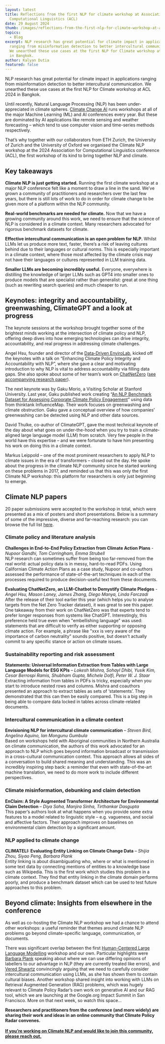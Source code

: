 ```yaml
---
layout: latest
title: Reflections from the first NLP for climate workshop at Association for
  Computational Linguistics (ACL)
date: 29 August 2024
thumb: /images/reflections-from-the-first-nlp-for-climate-workshop-at-association-for-computational-linguistics-acl/1716195663467.jpg
topics:
  - Blog
excerpt: NLP research has great potential for climate impact in applications
  ranging from misinformation detection to better intercultural communication.
  We unearthed these use cases at the first NLP for Climate workshop at ACL 2024
  in Bangkok.
author: Kalyan Dutia
featured: false
---
```

NLP research has great potential for climate impact in applications ranging from misinformation detection to better intercultural communication. We unearthed these use cases at the first NLP for Climate workshop at ACL 2024 in Bangkok.

Until recently, Natural Language Processing (NLP) has been under-appreciated in climate spheres. [Climate Change AI](https://www.notion.so/Papers-from-first-Climate-NLP-workshop-ACL-2024-67b6a2d1f76c4cfab308dc7de6f49e27?pvs=21) runs workshops at all of the major Machine Learning (ML) and AI conferences every year. But these are dominated by AI applications like remote sensing and weather forecasting – which tend to use computer vision and time-series methods respectively.

That’s why together with our collaborators from ETH Zurich, the University of Zurich and the University of Oxford we organised the Climate NLP workshop at the 2024 Association for Computational Linguistics conference (ACL), the first workshop of its kind to bring together NLP and climate.

## Key takeaways

**Climate NLP is just getting started.** Running the first climate workshop at a major NLP conference felt like a moment to draw a line in the sand. We’ve grown a community of practitioners and researchers over the last few years, but there is still lots of work to do in order for climate change to be given more of a platform within the NLP community. 

**Real-world benchmarks are needed for climate.** Now that we have a growing community around this work, we need to ensure that the science of NLP is considered in a climate context. Many researchers advocated for rigorous benchmark datasets for climate.

**Effective intercultural communication is an open problem for NLP.** Whilst LLMs let us produce more text, faster, there’s a risk of leaving cultures behind due to their languages or cultural norms. This is especially important in a climate context, where those most affected by the climate crisis may not have their languages or cultures represented in LLM training data.

**Smaller LLMs are becoming incredibly useful.** Everyone, everywhere is distilling the knowledge of larger LLMs such as GPT4 into smaller ones to produce models that are specialist rather than generalist: great at one thing (such as rewriting search queries) and much cheaper to run.

## Keynotes: integrity and accountability, greenwashing, ClimateGPT and a look at progress

The keynote sessions at the workshop brought together some of the brightest minds working at the intersection of climate policy and NLP, offering deep dives into how emerging technologies can drive integrity, accountability, and real progress in addressing climate challenges.

Angel Hsu, founder and director of the [Data-Driven EnviroLab](https://datadrivenlab.org/), kicked off the keynotes with a talk on “Enhancing Climate Policy Integrity and Accountability with NLP”, where she gave a clear and motivating introduction to why NLP is vital to address accountability via filling data gaps. She also spoke about some of her team’s work on [ChatNetZero](https://chatnetzero.ai/) ([see accompanying research paper](https://openreview.net/forum?id=MmTaM7lmvu)).

The next keynote was by Gaku Morio, a Visiting Scholar at Stanford University. Last year, Gaku published work creating “[An NLP Benchmark Dataset for Assessing Corporate Climate Policy Engagement](https://www.semanticscholar.org/paper/An-NLP-Benchmark-Dataset-for-Assessing-Corporate-Morio-Manning/e041ff145b40f5dc2d5702b498e4a4ebc61adc57)” using data from thinktank InfluenceMap. Their work focuses on greenwashing and climate obstruction. Gaku gave a conceptual overview of how companies’ greenwashing can be detected using NLP and other data sources.

David Thulke, co-author of ClimateGPT, gave the most technical keynote of the day about what goes on under-the-hood when you try to train a climate-aligned large language model (LLM) from scratch. Very few people in the world have this expertise – and we were fortunate to have him presenting his work on doing this in a climate context.

Markus Leippold – one of the most prominent researchers to apply NLP to climate issues in the era of transformers – closed out the day. He spoke about the progress in the climate NLP community since he started working on these problems in 2017, and reminded us that this was only the first Climate NLP workshop: this platform for researchers is only just beginning to emerge.

## Climate NLP papers 

20 paper submissions were accepted to the workshop in total, which were presented as a mix of posters and short presentations. Below is a summary of some of the impressive, diverse and far-reaching research: you can browse the full list [here](https://openreview.net/group?id=aclweb.org/ACL/2024/Workshop/ClimateNLP#tab-accept).

### Climate policy and literature analysis

**Challenges in End-to-End Policy Extraction from Climate Action Plans** - *Nupoor Gandhi, Tom Corringham, Emma Strubell*\
NLP research can sometimes suffer from being too far-removed from the real world: actual policy data is in messy, hard-to-read PDFs. Using Californian Climate Action Plans as a case study, Nupoor and co-authors assessed the performance of state-of-the-art techniques in each of the processes required to produce decision-useful text from these documents.

**Evaluating ChatNetZero, an LLM-Chatbot to Demystify Climate Pledges** - *Angel Hsu, Mason Laney, James Zhang, Diego Manya, Linda Farczadi*\
After the release of their tool earlier this year (which helps you to analyse targets from the Net Zero Tracker dataset), it was great to see this paper. One takeaway from their work on ChatNetZero was that experts tend to prefer longer responses from systems like ChatGPT. Interestingly, this preference held true even when "embellishing language" was used: statements that are difficult to verify as either supporting or opposing climate action. For example, a phrase like "xxx is very aware of the importance of carbon neutrality" sounds positive, but doesn't actually commit to any specific stance or action on climate issues.

### Sustainability reporting and risk assessment

**Statements: Universal Information Extraction from Tables with Large Language Models for ESG KPIs** – *Lokesh Mishra, Sohayl Dhibi, Yusik Kim, Cesar Berrospi Ramis, Shubham Gupta, Michele Dolfi, Peter W. J. Staar*\
Extracting information from tables in PDFs is tricky, especially when you start to introduce nested rows and columns. Mishra and coauthors presented an approach to extract tables as sets of ‘statements’. They demonstrated that this can then be easily compared. This is a big step in being able to compare data locked in tables across climate-related documents.

### Intercultural communication in a climate context

**Envisioning NLP for intercultural climate communication** – *Steven Bird, Angelina Aquino, Ian Mongunu Gumbula*\
Based on workshops held with Aboriginal communities in Northern Australia on climate communication, the authors of this work advocated for an approach to NLP which goes beyond information broadcast or transmission in a cross-cultural communication context. This approach allows all sides of a conversation to build shared meaning and understanding. This was an incredibly inspiring step back: a reminder that even with state-of-the-art machine translation, we need to do more work to include different perspectives.

### Climate misinformation, debunking and claim detection

**EnClaim: A Style Augmented Transformer Architecture for Environmental Claim Detection** – *Diya Saha, Manjira Sinha, Tirthankar Dasgupta*\
This paper’s authors look at what happens when you provide some extra features to a model related to linguistic style – e.g. vagueness, and social and affective factors. Their approach improves on baselines on environmental claim detection by a significant amount.

### NLP applied to climate change

**CLIMATELI: Evaluating Entity Linking on Climate Change Data** – *Shijia Zhou, Siyao Peng, Barbara Plank*\
Entity linking is about disambiguating who, where or what is mentioned in some text data by connecting mentions of entities to a knowledge base such as Wikipedia. This is the first work which studies this problem in a climate context. They find that entity linking in the climate domain performs poorly, and produce a benchmark dataset which can be used to test future approaches to this problem.

## Beyond climate: Insights from elsewhere in the conference 

As well as co-hosting the Climate NLP workshop we had a chance to attend other workshops: a useful reminder that themes around climate NLP problems go beyond climate-specific language, communication, or documents.

There was significant overlap between the first [Human-Centered Large Language Modelling](https://hucllm-workshop.github.io/) workshop and our own. Particular highlights were [Barbara Plank](https://bplank.github.io/) speaking about where we can use differing opinions of labellers to our advantage in NLP (they are currently treated like errors), and [Vered Shwartz](https://www.cs.ubc.ca/~vshwartz/) convincingly arguing that we need to carefully consider intercultural communication using LLMs, as she has shown them to contain cultural biases. Another workshop shared insight into working with LLMs on Retrieval Augmented Generation (RAG) problems, which was hugely relevant to Climate Policy Radar’s own work on generative AI and our RAG tool, which we are launching at the Google.org Impact Summit in San Francisco. More on that next week, so watch this space...

**Researchers and practitioners from the conference (and more widely) are sharing their work and ideas in an online community that Climate Policy Radar convenes.** \
\
**[If you’re working on Climate NLP and would like to join this community, please reach out.](mailto:info@climatepolicyradar.org)**